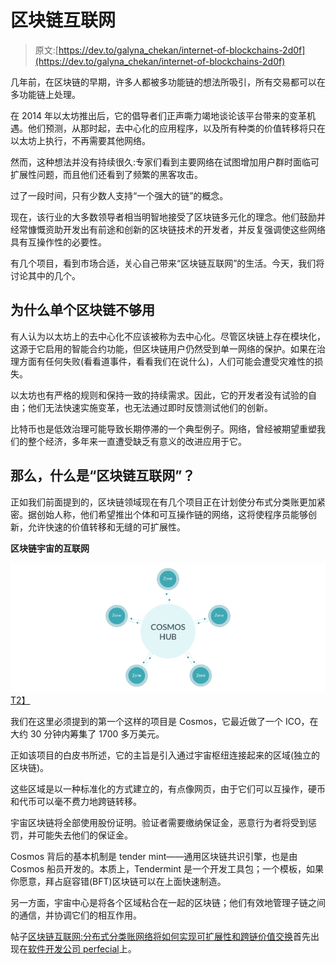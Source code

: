 # 区块链互联网

> 原文:[https://dev.to/galyna_chekan/internet-of-blockchains-2d0f](https://dev.to/galyna_chekan/internet-of-blockchains-2d0f)

几年前，在区块链的早期，许多人都被多功能链的想法所吸引，所有交易都可以在多功能链上处理。

在 2014 年以太坊推出后，它的倡导者们正声嘶力竭地谈论该平台带来的变革机遇。他们预测，从那时起，去中心化的应用程序，以及所有种类的价值转移将只在以太坊上执行，不再需要其他网络。

然而，这种想法并没有持续很久:专家们看到主要网络在试图增加用户群时面临可扩展性问题，而且他们还看到了频繁的黑客攻击。

过了一段时间，只有少数人支持“一个强大的链”的概念。

现在，该行业的大多数领导者相当明智地接受了区块链多元化的理念。他们鼓励并经常慷慨资助开发出有前途和创新的区块链技术的开发者，并反复强调使这些网络具有互操作性的必要性。

有几个项目，看到市场合适，关心自己带来“区块链互联网”的生活。今天，我们将讨论其中的几个。

## 为什么单个区块链不够用

有人认为以太坊上的去中心化不应该被称为去中心化。尽管区块链上存在模块化，这源于它启用的智能合约功能，但区块链用户仍然受到单一网络的保护。如果在治理方面有任何失败(看看道事件，看看我们在说什么)，人们可能会遭受灾难性的损失。

以太坊也有严格的规则和保持一致的持续需求。因此，它的开发者没有试验的自由；他们无法快速实施变革，也无法通过即时反馈测试他们的创新。

比特币也是低效治理可能导致长期停滞的一个典型例子。网络，曾经被期望重塑我们的整个经济，多年来一直遭受缺乏有意义的改进应用于它。

## 那么，什么是“区块链互联网”？

正如我们前面提到的，区块链领域现在有几个项目正在计划使分布式分类账更加紧密。据创始人称，他们希望推出个体和可互操作链的网络，这将使程序员能够创新，允许快速的价值转移和无缝的可扩展性。

**区块链宇宙的互联网**

[![Cosmos’ Internet of Blockchains](img/3c3f8eec2361888dc4639ffbe2fbba5e.png)T2】](https://res.cloudinary.com/practicaldev/image/fetch/s---2ydqT0N--/c_limit%2Cf_auto%2Cfl_progressive%2Cq_auto%2Cw_880/https://perfectial.com/wp-content/uploads/2017/11/Cosmos.jpg)

我们在这里必须提到的第一个这样的项目是 Cosmos，它最近做了一个 ICO，在大约 30 分钟内筹集了 1700 多万美元。

正如该项目的白皮书所述，它的主旨是引入通过宇宙枢纽连接起来的区域(独立的区块链)。

这些区域是以一种标准化的方式建立的，有点像网页，由于它们可以互操作，硬币和代币可以毫不费力地跨链转移。

宇宙区块链将全部使用股份证明。验证者需要缴纳保证金，恶意行为者将受到惩罚，并可能失去他们的保证金。

Cosmos 背后的基本机制是 tender mint——通用区块链共识引擎，也是由 Cosmos 船员开发的。本质上，Tendermint 是一个开发工具包；一个模板，如果你愿意，拜占庭容错(BFT)区块链可以在上面快速制造。

另一方面，宇宙中心是将各个区域粘合在一起的区块链；他们有效地管理子链之间的通信，并协调它们的相互作用。

帖子[区块链互联网:分布式分类账网络将如何实现可扩展性和跨链价值交换](https://perfectial.com/blog/internet-of-blockchains/)首先出现在[软件开发公司 perfecial](https://perfectial.com)上。